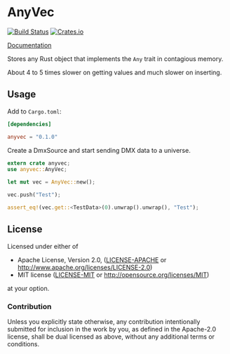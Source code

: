 # AnyVec
[![Build Status](https://travis-ci.org/lschmierer/anyvec.svg)](https://travis-ci.org/lschmierer/anyvec)
[![Crates.io](http://meritbadge.herokuapp.com/anyvec)](https://crates.io/crates/sacn)

[Documentation](http://lschmierer.github.io/anyvec/)

Stores any Rust object that implements the `Any` trait in contagious memory.

About 4 to 5 times slower on getting values and much slower on inserting.

## Usage

Add to `Cargo.toml`:

```toml
[dependencies]

anyvec = "0.1.0"
```

Create a DmxSource and start sending DMX data to a universe.

```rust
extern crate anyvec;
use anyvec::AnyVec;

let mut vec = AnyVec::new();

vec.push("Test");

assert_eq!(vec.get::<TestData>(0).unwrap().unwrap(), "Test");
```


## License

Licensed under either of

 * Apache License, Version 2.0, ([LICENSE-APACHE](LICENSE-APACHE) or http://www.apache.org/licenses/LICENSE-2.0)
 * MIT license ([LICENSE-MIT](LICENSE-MIT) or http://opensource.org/licenses/MIT)

at your option.

### Contribution

Unless you explicitly state otherwise, any contribution intentionally
submitted for inclusion in the work by you, as defined in the Apache-2.0
license, shall be dual licensed as above, without any additional terms or
conditions.
